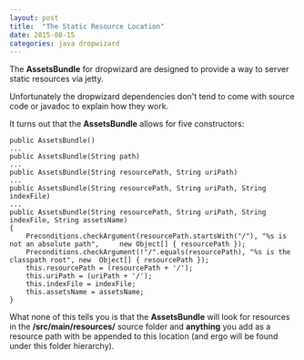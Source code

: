 ```yaml
---
layout: post
title:  "The Static Resource Location"
date: 2015-08-15
categories: java dropwizard
---
```


The **AssetsBundle** for dropwizard are designed to provide a way to server static resources via jetty.

Unfortunately the dropwizard dependencies don't tend to come with source code or javadoc to explain how they work.

It turns out that the **AssetsBundle** allows for five constructors:  

    public AssetsBundle()
	...
	public AssetsBundle(String path)
	...
	public AssetsBundle(String resourcePath, String uriPath)
	...  
	public AssetsBundle(String resourcePath, String uriPath, String indexFile)
	...  
	public AssetsBundle(String resourcePath, String uriPath, String indexFile, String assetsName)
	{
		Preconditions.checkArgument(resourcePath.startsWith("/"), "%s is not an absolute path", 	new Object[] { resourcePath });
    	Preconditions.checkArgument(!"/".equals(resourcePath), "%s is the classpath root", new 	Object[] { resourcePath });
    	this.resourcePath = (resourcePath + '/');
    	this.uriPath = (uriPath + '/');
    	this.indexFile = indexFile;
    	this.assetsName = assetsName;
	}

What none of this tells you is that the **AssetsBundle** will look for resources in the **/src/main/resources/** source folder and **anything** you add as a resource path with be appended to this location (and ergo will be found under this folder hierarchy).